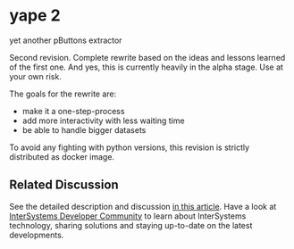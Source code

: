 # yape 2
yet another pButtons extractor

Second revision. Complete rewrite based on the ideas and lessons learned of the first one. And yes, this is currently heavily in the alpha stage. Use at your own risk.

The goals for the rewrite are:
   * make it a one-step-process
   * add more interactivity with less waiting time
   * be able to handle bigger datasets


To avoid any fighting with python versions, this revision is strictly distributed as
docker image.


## Related Discussion

See the detailed description and discussion [in this article](https://community.intersystems.com/post/yape-yet-another-pbuttons-extractor-and-automatically-create-charts).
Have a look at [InterSystems Developer Community](community.intersystems.com) to learn about InterSystems technology, sharing solutions and staying up-to-date on the latest developments.
